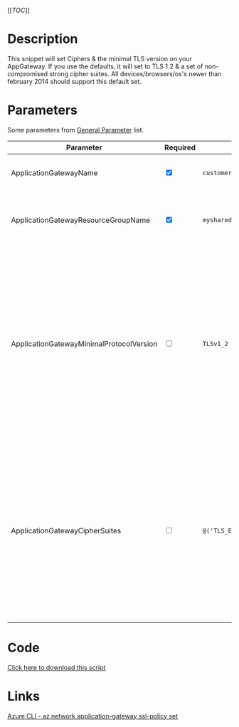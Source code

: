 [[_TOC_]]

# Description
This snippet will set Ciphers & the minimal TLS version on your AppGateway. If you use the defaults, it will set to TLS 1.2 & a set of non-compromised strong cipher suites. All devices/browsers/os's newer than february 2014 should support this default set.

# Parameters
Some parameters from [General Parameter](/Azure/Azure-CLI-Snippets) list.

| Parameter | Required | Example Value | Description |
|--|--|--|--|
| ApplicationGatewayName | <input type='checkbox' checked>  | `customer-appgw-$(Release.EnvironmentName)` | The name to use for this application gateway |
| ApplicationGatewayResourceGroupName | <input type='checkbox' checked> | `myshared-resourcegroup` | The name of the resourcegroup to place this application gateway in. |
| ApplicationGatewayMinimalProtocolVersion | <input type='checkbox'>  | `TLSv1_2` | The minimal TLS version to use. The default is TLS 1.2. It is extremely recommended to use TLS 1.2 or higher at the point of writing. Current options: `TLSv1_0`, `TLSv1_1`, `TLSv1_2`. For all (up-to-date) options use `az network application-gateway ssl-policy list-options`. |
| ApplicationGatewayCipherSuites | <input type='checkbox'>  | `@('TLS_ECDHE_ECDSA_WITH_AES_128_GCM_SHA256','TLS_ECDHE_ECDSA_WITH_AES_256_GCM_SHA384')` | The set of ciphers to be allowed/used on the Application Gateway. This defaults to a set of ciphers which are (at the point of writing this) found secure & non-compromisable. For options, please use `az network application-gateway ssl-policy list-options`. |

# Code
[Click here to download this script](../../../../src/Application-Gateway/Set-Application-Gateway-SSLTLS-Settings.ps1)

# Links

[Azure CLI - az network application-gateway ssl-policy set](https://docs.microsoft.com/en-us/cli/azure/network/application-gateway/ssl-policy?view=azure-cli-latest#az_network_application_gateway_ssl_policy_set)
